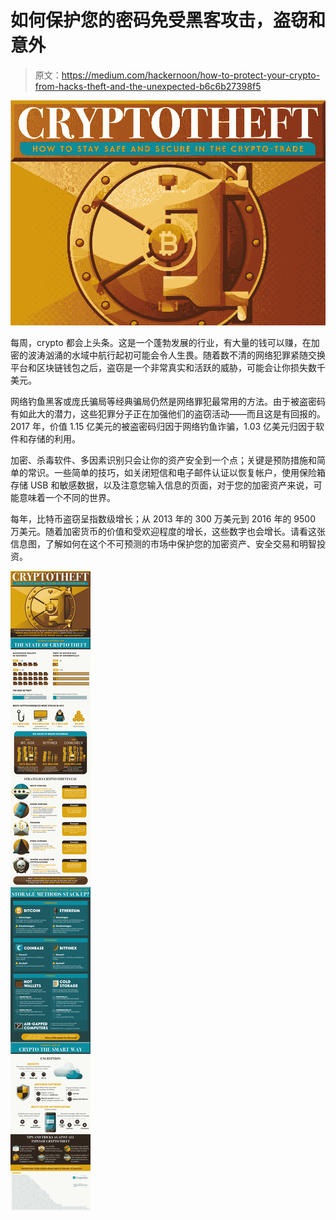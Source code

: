 # 如何保护您的密码免受黑客攻击，盗窃和意外

> 原文：<https://medium.com/hackernoon/how-to-protect-your-crypto-from-hacks-theft-and-the-unexpected-b6c6b27398f5>

![](img/8daa23513a41af695d8bd50038182661.png)

每周，crypto 都会上头条。这是一个蓬勃发展的行业，有大量的钱可以赚，在加密的波涛汹涌的水域中航行起初可能会令人生畏。随着数不清的网络犯罪紧随交换平台和区块链钱包之后，盗窃是一个非常真实和活跃的威胁，可能会让你损失数千美元。

网络钓鱼黑客或庞氏骗局等经典骗局仍然是网络罪犯最常用的方法。由于被盗密码有如此大的潜力，这些犯罪分子正在加强他们的盗窃活动——而且这是有回报的。2017 年，价值 1.15 亿美元的被盗密码归因于网络钓鱼诈骗，1.03 亿美元归因于软件和存储的利用。

加密、杀毒软件、多因素识别只会让你的资产安全到一个点；关键是预防措施和简单的常识。一些简单的技巧，如关闭短信和电子邮件认证以恢复帐户，使用保险箱存储 USB 和敏感数据，以及注意您输入信息的页面，对于您的加密资产来说，可能意味着一个不同的世界。

每年，比特币盗窃呈指数级增长；从 2013 年的 300 万美元到 2016 年的 9500 万美元。随着加密货币的价值和受欢迎程度的增长，这些数字也会增长。请看这张信息图，了解如何在这个不可预测的市场中保护您的加密资产、安全交易和明智投资。

![](img/a87b045553ffba3aee01258d82601c3a.png)